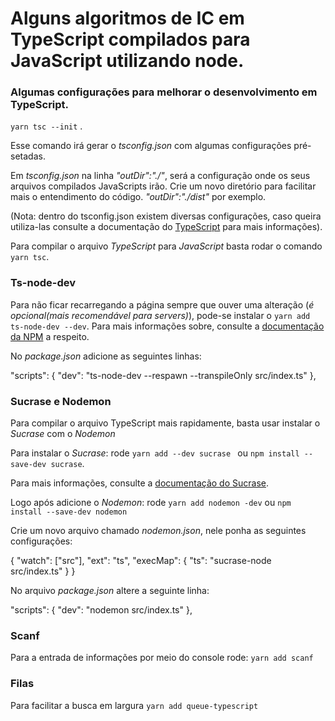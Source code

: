 # Alguns algoritmos de IC em TypeScript compilados para JavaScript utilizando node.

### Algumas configurações para melhorar o desenvolvimento em TypeScript.

`yarn tsc --init` .

Esse comando irá gerar o *tsconfig.json* com algumas configurações pré-setadas.

Em *tsconfig.json* na linha *"outDir":"./"*, será a configuração onde os seus arquivos compilados JavaScripts irão. Crie um novo diretório para facilitar mais o entendimento do código. *"outDir":"./dist"* por exemplo.

(Nota: dentro do tsconfig.json existem diversas configurações, caso queira utiliza-las consulte a documentação do [TypeScript](https://www.typescriptlang.org/docs/home) para mais informações).

Para compilar o arquivo *TypeScript* para *JavaScript* basta rodar o comando `yarn tsc`.




### Ts-node-dev
Para não ficar recarregando a página sempre que ouver uma alteração (*é opcional(mais recomendável para servers)*), pode-se instalar o `yarn add ts-node-dev --dev`. Para mais informações sobre, consulte a [documentação da NPM](https://www.npmjs.com/package/ts-node-dev) a respeito.

No *package.json* adicione as seguintes linhas:

"scripts": {
    "dev": "ts-node-dev --respawn --transpileOnly src/index.ts"
  },



### Sucrase e Nodemon
Para compilar o arquivo TypeScript mais rapidamente, basta usar instalar o *Sucrase* com o *Nodemon*

Para instalar o *Sucrase*:
rode `yarn add --dev sucrase ` ou  `npm install --save-dev sucrase`.

Para mais informações, consulte a [documentação do Sucrase](https://github.com/alangpierce/sucrase).

Logo após adicione o *Nodemon*:
rode `yarn add nodemon -dev` ou `npm install --save-dev nodemon`

Crie um novo arquivo chamado *nodemon.json*, nele ponha as seguintes configurações:

{
    "watch": ["src"],
    "ext": "ts",
    "execMap": {
        "ts": "sucrase-node src/index.ts"
    }
}

No arquivo *package.json* altere a seguinte linha:

"scripts": {
    "dev": "nodemon src/index.ts"
  },


### Scanf
Para a entrada de informações por meio do console rode:
`yarn add scanf`

### Filas
Para facilitar a busca em largura
`yarn add queue-typescript`
